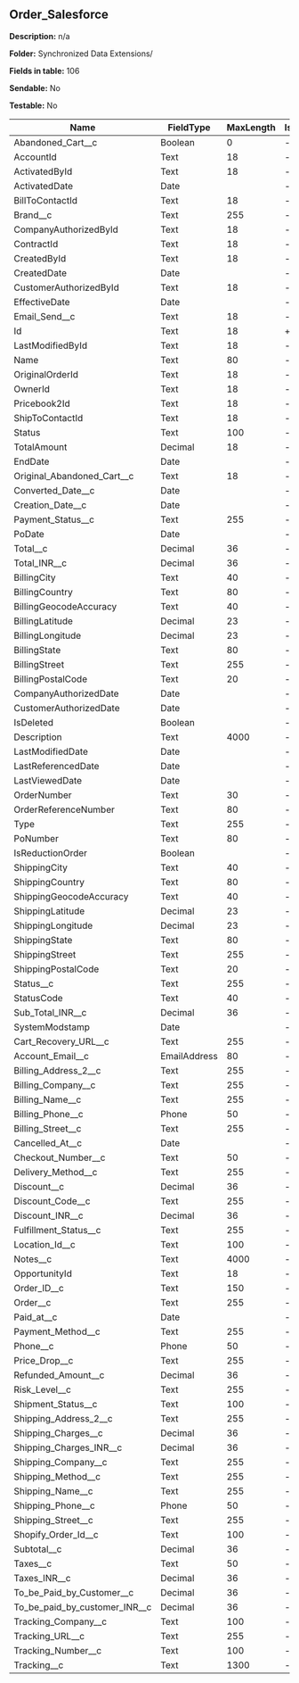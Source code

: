 ## Order_Salesforce

**Description:** n/a

**Folder:** Synchronized Data Extensions/

**Fields in table:** 106

**Sendable:** No

**Testable:** No

| Name | FieldType | MaxLength | IsPrimaryKey | IsNullable | DefaultValue |
| --- | --- | --- | --- | --- | --- |
| Abandoned_Cart__c | Boolean | 0 | - | + |  |
| AccountId | Text | 18 | - | + |  |
| ActivatedById | Text | 18 | - | + |  |
| ActivatedDate | Date |  | - | + |  |
| BillToContactId | Text | 18 | - | + |  |
| Brand__c | Text | 255 | - | + |  |
| CompanyAuthorizedById | Text | 18 | - | + |  |
| ContractId | Text | 18 | - | + |  |
| CreatedById | Text | 18 | - | + |  |
| CreatedDate | Date |  | - | + |  |
| CustomerAuthorizedById | Text | 18 | - | + |  |
| EffectiveDate | Date |  | - | + |  |
| Email_Send__c | Text | 18 | - | + |  |
| Id | Text | 18 | + | - |  |
| LastModifiedById | Text | 18 | - | + |  |
| Name | Text | 80 | - | + |  |
| OriginalOrderId | Text | 18 | - | + |  |
| OwnerId | Text | 18 | - | + |  |
| Pricebook2Id | Text | 18 | - | + |  |
| ShipToContactId | Text | 18 | - | + |  |
| Status | Text | 100 | - | + |  |
| TotalAmount | Decimal | 18 | - | + |  |
| EndDate | Date |  | - | + |  |
| Original_Abandoned_Cart__c | Text | 18 | - | + |  |
| Converted_Date__c | Date |  | - | + |  |
| Creation_Date__c | Date |  | - | + |  |
| Payment_Status__c | Text | 255 | - | + |  |
| PoDate | Date |  | - | + |  |
| Total__c | Decimal | 36 | - | + |  |
| Total_INR__c | Decimal | 36 | - | + |  |
| BillingCity | Text | 40 | - | + |  |
| BillingCountry | Text | 80 | - | + |  |
| BillingGeocodeAccuracy | Text | 40 | - | + |  |
| BillingLatitude | Decimal | 23 | - | + |  |
| BillingLongitude | Decimal | 23 | - | + |  |
| BillingState | Text | 80 | - | + |  |
| BillingStreet | Text | 255 | - | + |  |
| BillingPostalCode | Text | 20 | - | + |  |
| CompanyAuthorizedDate | Date |  | - | + |  |
| CustomerAuthorizedDate | Date |  | - | + |  |
| IsDeleted | Boolean |  | - | + |  |
| Description | Text | 4000 | - | + |  |
| LastModifiedDate | Date |  | - | + |  |
| LastReferencedDate | Date |  | - | + |  |
| LastViewedDate | Date |  | - | + |  |
| OrderNumber | Text | 30 | - | + |  |
| OrderReferenceNumber | Text | 80 | - | + |  |
| Type | Text | 255 | - | + |  |
| PoNumber | Text | 80 | - | + |  |
| IsReductionOrder | Boolean |  | - | + |  |
| ShippingCity | Text | 40 | - | + |  |
| ShippingCountry | Text | 80 | - | + |  |
| ShippingGeocodeAccuracy | Text | 40 | - | + |  |
| ShippingLatitude | Decimal | 23 | - | + |  |
| ShippingLongitude | Decimal | 23 | - | + |  |
| ShippingState | Text | 80 | - | + |  |
| ShippingStreet | Text | 255 | - | + |  |
| ShippingPostalCode | Text | 20 | - | + |  |
| Status__c | Text | 255 | - | + |  |
| StatusCode | Text | 40 | - | + |  |
| Sub_Total_INR__c | Decimal | 36 | - | + |  |
| SystemModstamp | Date |  | - | + |  |
| Cart_Recovery_URL__c | Text | 255 | - | + |  |
| Account_Email__c | EmailAddress | 80 | - | + |  |
| Billing_Address_2__c | Text | 255 | - | + |  |
| Billing_Company__c | Text | 255 | - | + |  |
| Billing_Name__c | Text | 255 | - | + |  |
| Billing_Phone__c | Phone | 50 | - | + |  |
| Billing_Street__c | Text | 255 | - | + |  |
| Cancelled_At__c | Date |  | - | + |  |
| Checkout_Number__c | Text | 50 | - | + |  |
| Delivery_Method__c | Text | 255 | - | + |  |
| Discount__c | Decimal | 36 | - | + |  |
| Discount_Code__c | Text | 255 | - | + |  |
| Discount_INR__c | Decimal | 36 | - | + |  |
| Fulfillment_Status__c | Text | 255 | - | + |  |
| Location_Id__c | Text | 100 | - | + |  |
| Notes__c | Text | 4000 | - | + |  |
| OpportunityId | Text | 18 | - | + |  |
| Order_ID__c | Text | 150 | - | + |  |
| Order__c | Text | 255 | - | + |  |
| Paid_at__c | Date |  | - | + |  |
| Payment_Method__c | Text | 255 | - | + |  |
| Phone__c | Phone | 50 | - | + |  |
| Price_Drop__c | Text | 255 | - | + |  |
| Refunded_Amount__c | Decimal | 36 | - | + |  |
| Risk_Level__c | Text | 255 | - | + |  |
| Shipment_Status__c | Text | 100 | - | + |  |
| Shipping_Address_2__c | Text | 255 | - | + |  |
| Shipping_Charges__c | Decimal | 36 | - | + |  |
| Shipping_Charges_INR__c | Decimal | 36 | - | + |  |
| Shipping_Company__c | Text | 255 | - | + |  |
| Shipping_Method__c | Text | 255 | - | + |  |
| Shipping_Name__c | Text | 255 | - | + |  |
| Shipping_Phone__c | Phone | 50 | - | + |  |
| Shipping_Street__c | Text | 255 | - | + |  |
| Shopify_Order_Id__c | Text | 100 | - | + |  |
| Subtotal__c | Decimal | 36 | - | + |  |
| Taxes__c | Text | 50 | - | + |  |
| Taxes_INR__c | Decimal | 36 | - | + |  |
| To_be_Paid_by_Customer__c | Decimal | 36 | - | + |  |
| To_be_paid_by_customer_INR__c | Decimal | 36 | - | + |  |
| Tracking_Company__c | Text | 100 | - | + |  |
| Tracking_URL__c | Text | 255 | - | + |  |
| Tracking_Number__c | Text | 100 | - | + |  |
| Tracking__c | Text | 1300 | - | + |  |
